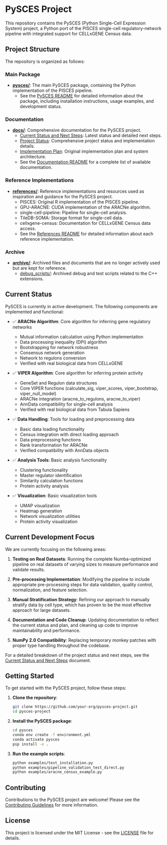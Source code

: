 # PySCES Project

This repository contains the PySCES (Python Single-Cell Expression System) project, a Python port of the PISCES single-cell regulatory-network pipeline with integrated support for CELLxGENE Census data.

## Project Structure

The repository is organized as follows:

### Main Package

- **[pysces/](pysces/)**: The main PySCES package, containing the Python implementation of the PISCES pipeline.
  - See the [PySCES README](pysces/README.md) for detailed information about the package, including installation instructions, usage examples, and development status.

### Documentation

- **[docs/](docs/)**: Comprehensive documentation for the PySCES project.
  - [Current Status and Next Steps](docs/Current_Status_and_Next_Steps.md): Latest status and detailed next steps.
  - [Project Status](docs/PySCES_Project_Status.md): Comprehensive project status and implementation details.
  - [Implementation Plan](docs/pysces_implementation_plan.md): Original implementation plan and system architecture.
  - See the [Documentation README](docs/README.md) for a complete list of available documentation.

### Reference Implementations

- **[references/](references/)**: Reference implementations and resources used as inspiration and guidance for the PySCES project.
  - PISCES: Original R implementation of the PISCES pipeline.
  - GPU-ARACNE: CUDA implementation of the ARACNe algorithm.
  - single-cell-pipeline: Pipeline for single-cell analysis.
  - TileDB-SOMA: Storage format for single-cell data.
  - cellxgene-census: Documentation for CELLxGENE Census data access.
  - See the [References README](references/README.md) for detailed information about each reference implementation.

### Archive

- **[archive/](archive/)**: Archived files and documents that are no longer actively used but are kept for reference.
  - [debug_scripts/](archive/debug_scripts/): Archived debug and test scripts related to the C++ extensions.

## Current Status

PySCES is currently in active development. The following components are implemented and functional:

- ✅ **ARACNe Algorithm**: Core algorithm for inferring gene regulatory networks
  - Mutual information calculation using Python implementation
  - Data processing inequality (DPI) algorithm
  - Bootstrapping for network robustness
  - Consensus network generation
  - Network to regulons conversion
  - Verified with real biological data from CELLxGENE

- ✅ **VIPER Algorithm**: Core algorithm for inferring protein activity
  - GeneSet and Regulon data structures
  - Core VIPER functions (calculate_sig, viper_scores, viper_bootstrap, viper_null_model)
  - ARACNe integration (aracne_to_regulons, aracne_to_viper)
  - AnnData compatibility for single-cell analysis
  - Verified with real biological data from Tabula Sapiens

- ✅ **Data Handling**: Tools for loading and preprocessing data
  - Basic data loading functionality
  - Census integration with direct loading approach
  - Data preprocessing functions
  - Rank transformation for ARACNe
  - Verified compatibility with AnnData objects

- ✅ **Analysis Tools**: Basic analysis functionality
  - Clustering functionality
  - Master regulator identification
  - Similarity calculation functions
  - Protein activity analysis

- ✅ **Visualization**: Basic visualization tools
  - UMAP visualization
  - Heatmap generation
  - Network visualization utilities
  - Protein activity visualization

## Current Development Focus

We are currently focusing on the following areas:

1. **Testing on Real Datasets**: Running the complete Numba-optimized pipeline on real datasets of varying sizes to measure performance and validate results.

2. **Pre-processing Implementation**: Modifying the pipeline to include appropriate pre-processing steps for data validation, quality control, normalization, and feature selection.

3. **Manual Stratification Strategy**: Refining our approach to manually stratify data by cell type, which has proven to be the most effective approach for large datasets.

4. **Documentation and Code Cleanup**: Updating documentation to reflect the current status and plan, and cleaning up code to improve maintainability and performance.

5. **NumPy 2.0 Compatibility**: Replacing temporary monkey patches with proper type handling throughout the codebase.

For a detailed breakdown of the project status and next steps, see the [Current Status and Next Steps](docs/Current_Status_and_Next_Steps.md) document.

## Getting Started

To get started with the PySCES project, follow these steps:

1. **Clone the repository**:
   ```bash
   git clone https://github.com/your-org/pysces-project.git
   cd pysces-project
   ```

2. **Install the PySCES package**:
   ```bash
   cd pysces
   conda env create -f environment.yml
   conda activate pysces
   pip install -e .
   ```

3. **Run the example scripts**:
   ```bash
   python examples/test_installation.py
   python examples/pipeline_validation_test_direct.py
   python examples/aracne_census_example.py
   ```

## Contributing

Contributions to the PySCES project are welcome! Please see the [Contributing Guidelines](pysces/CONTRIBUTING.md) for more information.

## License

This project is licensed under the MIT License - see the [LICENSE](LICENSE) file for details.
